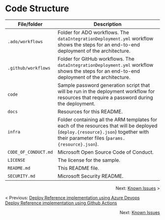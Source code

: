 # Code Structure

| File/folder                   | Description                                |
| ----------------------------- | ------------------------------------------ |
| `.ado/workflows`              | Folder for ADO workflows. The `dataIntegrationDeployment.yml` workflow shows the steps for an end-to-end deployment of the architecture. |
| `.github/workflows`           | Folder for GitHub workflows. The `dataIntegrationDeployment.yml` workflow shows the steps for an end-to-end deployment of the architecture. |
| `code`                        | Sample password generation script that will be run in the deployment workflow for resources that require a password during the deployment. |
| `docs`                        | Resources for this README.                 |
| `infra`                       | Folder containing all the ARM templates for each of the resources that will be deployed (`deploy.{resource}.json`) together with their parameter files (`params.{resource}.json`). |
| `CODE_OF_CONDUCT.md`          | Microsoft Open Source Code of Conduct.     |
| `LICENSE`                     | The license for the sample.                |
| `README.md`                   | This README file.                          |
| `SECURITY.md`                 | Microsoft Security README.                 |

<div style="text-align: right">  Next: <a href="./ESA-IntegrationStreaming-KnownIssues.md">Known Issues</a> > </div>

< Previous: [Deploy Reference implementation using Azure Devops](./ESA-IntegrationStreaming-DeployUsingAzureDevops.md)\
[Deploy Reference implementation using Github Actions](./ESA-IntegrationStreaming-DeployUsingGithubActions.md)

<p align="right">
  Next: <a href="./ESA-IntegrationStreaming-KnownIssues.md">Known Issues</a>
</p>
